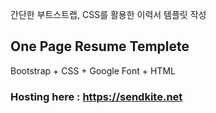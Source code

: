 간단한 부트스트랩, CSS를 활용한 이력서 템플릿 작성

## One Page Resume Templete

Bootstrap + CSS + Google Font + HTML  


### Hosting here : https://sendkite.net
